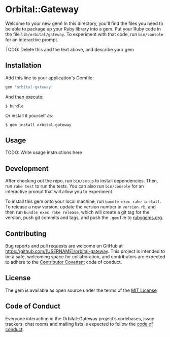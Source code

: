 # Orbital::Gateway

Welcome to your new gem! In this directory, you'll find the files you need to be able to package up your Ruby library into a gem. Put your Ruby code in the file `lib/orbital/gateway`. To experiment with that code, run `bin/console` for an interactive prompt.

TODO: Delete this and the text above, and describe your gem

## Installation

Add this line to your application's Gemfile:

```ruby
gem 'orbital-gateway'
```

And then execute:

    $ bundle

Or install it yourself as:

    $ gem install orbital-gateway

## Usage

TODO: Write usage instructions here

## Development

After checking out the repo, run `bin/setup` to install dependencies. Then, run `rake test` to run the tests. You can also run `bin/console` for an interactive prompt that will allow you to experiment.

To install this gem onto your local machine, run `bundle exec rake install`. To release a new version, update the version number in `version.rb`, and then run `bundle exec rake release`, which will create a git tag for the version, push git commits and tags, and push the `.gem` file to [rubygems.org](https://rubygems.org).

## Contributing

Bug reports and pull requests are welcome on GitHub at https://github.com/[USERNAME]/orbital-gateway. This project is intended to be a safe, welcoming space for collaboration, and contributors are expected to adhere to the [Contributor Covenant](http://contributor-covenant.org) code of conduct.

## License

The gem is available as open source under the terms of the [MIT License](https://opensource.org/licenses/MIT).

## Code of Conduct

Everyone interacting in the Orbital::Gateway project’s codebases, issue trackers, chat rooms and mailing lists is expected to follow the [code of conduct](https://github.com/[USERNAME]/orbital-gateway/blob/master/CODE_OF_CONDUCT.md).
